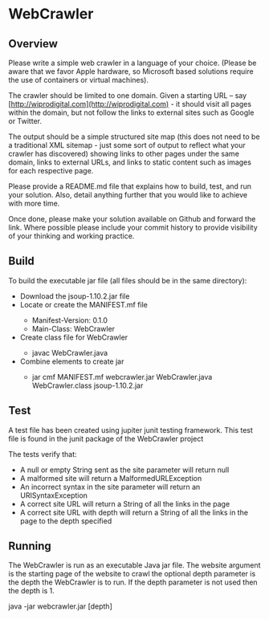 <h1><b>WebCrawler</b></h1>

<h2>Overview</h2>

Please write a simple web crawler in a language of your choice.  (Please be aware that we favor Apple hardware, so Microsoft based solutions require the use of containers or virtual machines).

The crawler should be limited to one domain. Given a starting URL – say [http://wiprodigital.com](http://wiprodigital.com) - it should visit all pages within the domain, but not follow the links to external sites such as Google or Twitter.

The output should be a simple structured site map (this does not need to be a traditional XML sitemap - just some sort of output to reflect what your crawler has discovered) showing links to other pages under the same domain, links to external URLs, and links to static content such as images for each respective page.

Please provide a README.md file that explains how to build, test, and run your solution. Also, detail anything further that you would like to achieve with more time.

Once done, please make your solution available on Github and forward the link. Where possible please include your commit history to provide visibility of your thinking and working practice.

<h2>Build</h2>

To build the executable jar file (all files should be in the same directory):
<ul>
	<li>Download the jsoup-1.10.2.jar file</li>
	<li>Locate or create the MANIFEST.mf file</li>
	<ul>
		<li>Manifest-Version: 0.1.0</li>
		<li>Main-Class: WebCrawler</li>
	</ul>
	<li>Create class file for WebCrawler </li>
	<ul>
		<li>javac WebCrawler.java</li>
	</ul>
	<li>Combine elements to create jar</li>
	<ul>
		<li>jar cmf MANIFEST.mf webcrawler.jar WebCrawler.java WebCrawler.class jsoup-1.10.2.jar</li>
	</ul>
</ul>

<h2>Test</h2>

A test file has been created using jupiter junit testing framework. This test file is found in the junit package of the WebCrawler project

The tests verify that:
<ul>
	<li>A null or empty String sent as the site parameter will return null</li>
	<li>A malformed site will return a MalformedURLException</li>
	<li>An incorrect syntax in the site parameter will return an URISyntaxException</li>
	<li>A correct site URL will return a String of all the links in the page</li>
	<li>A correct site URL with depth will return a String of all the links in the page to the depth specified</li>
</ul>

<h2>Running</h2>

The WebCrawler is run as an executable Java jar file. The website argument is the starting page of the website to crawl the optional depth parameter is the depth the WebCrawler is to run. If the depth parameter is not used then the depth is 1.

java -jar webcrawler.jar <website> [depth]
